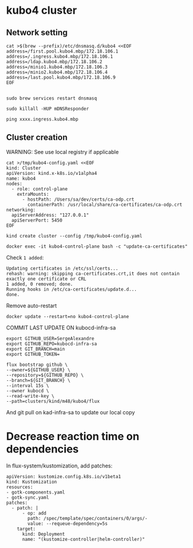 
# kubo4 cluster

## Network setting

```
cat >$(brew --prefix)/etc/dnsmasq.d/kubo4 <<EOF
address=/first.pool.kubo4.mbp/172.18.106.1 
address=/.ingress.kubo4.mbp/172.18.106.1 
address=/ldap.kubo4.mbp/172.18.106.2 
address=/minio1.kubo4.mbp/172.18.106.3
address=/minio2.kubo4.mbp/172.18.106.4 
address=/last.pool.kubo4.mbp/172.18.106.9 
EOF


sudo brew services restart dnsmasq

sudo killall -HUP mDNSResponder

ping xxxx.ingress.kubo4.mbp
```


## Cluster creation

WARNING: See use local registry if applicable

```
cat >/tmp/kubo4-config.yaml <<EOF
kind: Cluster
apiVersion: kind.x-k8s.io/v1alpha4
name: kubo4
nodes:
  - role: control-plane
    extraMounts:
      - hostPath: /Users/sa/dev/certs/ca-odp.crt
        containerPath: /usr/local/share/ca-certificates/ca-odp.crt
networking:
  apiServerAddress: "127.0.0.1"
  apiServerPort: 5450
EOF
```

```
kind create cluster --config /tmp/kubo4-config.yaml

docker exec -it kubo4-control-plane bash -c "update-ca-certificates"
```

Check `1 added`:

```
Updating certificates in /etc/ssl/certs...
rehash: warning: skipping ca-certificates.crt,it does not contain exactly one certificate or CRL
1 added, 0 removed; done.
Running hooks in /etc/ca-certificates/update.d...
done.
```

Remove auto-restart

```
docker update --restart=no kubo4-control-plane
```

COMMIT LAST UPDATE ON kubocd-infra-sa

```
export GITHUB_USER=SergeAlexandre
export GITHUB_REPO=kubocd-infra-sa
export GIT_BRANCH=main
export GITHUB_TOKEN=

flux bootstrap github \
--owner=${GITHUB_USER} \
--repository=${GITHUB_REPO} \
--branch=${GIT_BRANCH} \
--interval 15s \
--owner kubocd \
--read-write-key \
--path=clusters/kind/m48/kubo4/flux

```

And git pull on kad-infra-sa to update our local copy

# Decrease reaction time on dependencies

In flux-system/kustomization, add patches:

```
apiVersion: kustomize.config.k8s.io/v1beta1
kind: Kustomization
resources:
- gotk-components.yaml
- gotk-sync.yaml
patches:
  - patch: |
      - op: add
        path: /spec/template/spec/containers/0/args/-
        value: --requeue-dependency=5s
    target:
      kind: Deployment
      name: "(kustomize-controller|helm-controller)"
```
